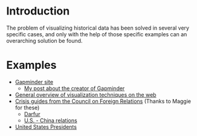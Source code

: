 # Introduction #
The problem of visualizing historical data has been solved in several very specific cases, and only with the help of those specific examples can an overarching solution be found.


# Examples #
  * [Gapminder site](http://www.gapminder.org/world/)
    * [My post about the creator of Gapminder](http://blog.visualizehistory.com/?p=18)
  * [General overview of visualization techniques on the web](http://www.smashingmagazine.com/2007/08/02/data-visualization-modern-approaches/)
  * [Crisis guides from the Council on Foreign Relations](http://www.cfr.org/publication/by_type/interactive.html) (Thanks to Maggie for these)
    * [Darfur](http://www.cfr.org/publication/13129/)
    * [U.S. - China relations](http://www.cfr.org/publication/13018/timeline.html)
  * [United States Presidents](http://www.americanpresidentsseries.com/index2.htm)